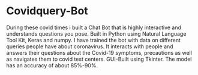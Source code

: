 # Covidquery-Bot
During these covid times i built a Chat Bot that is highly interactive and understands questions you pose.
Built in Python using Natural Language Tool Kit, Keras and numpy.
I have trained the bot with data on different queries people have about coronavirus.
It interacts with people and answers their questions about the Covid-19 symptoms, precautions as well as navigates them to covid test centers.
GUI-Built using Tkinter.
The model has an accuracy of about 85%-90%.

